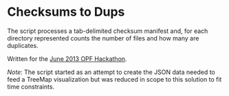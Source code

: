 Checksums to Dups
=================

The script processes a tab-delimited checksum manifest and,
for each directory represented counts the number of files and
how many are duplicates.

Written for the [June 2013 OPF Hackathon](http://wiki.opf-labs.org/x/K4BpAQ). 

*Note*: The script started as an attempt to create the JSON data
needed to feed a TreeMap visualization but was reduced in
scope to this solution to fit time constraints.